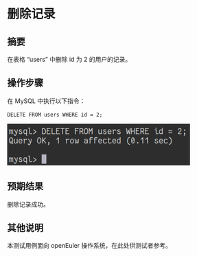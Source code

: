 # 删除记录

## 摘要

在表格 “users” 中删除 id 为 2 的用户的记录。

## 操作步骤

在 MySQL 中执行以下指令：

```
DELETE FROM users WHERE id = 2;
```

![删除记录-1](./img/删除记录-1.png)

## 预期结果

删除记录成功。

## 其他说明

本测试用例面向 openEuler 操作系统，在此处供测试者参考。
